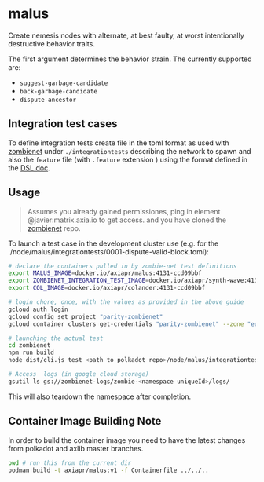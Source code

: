 # malus

Create nemesis nodes with alternate, at best faulty, at worst intentionally destructive behavior traits.

The first argument determines the behavior strain. The currently supported are:

* `suggest-garbage-candidate`
* `back-garbage-candidate`
* `dispute-ancestor`

## Integration test cases

To define integration tests create file
in the toml format as used with [zombienet][zombienet]
under `./integrationtests` describing the network to spawn and
also the `feature` file (with `.feature` extension ) using the format
defined in the [DSL doc](https://github.com/axiatech/zombienet/blob/main/docs/testing-dsl-definition.md).

## Usage

> Assumes you already gained permissiones, ping in element @javier:matrix.axia.io to get access.
> and you have cloned the [zombienet][zombienet] repo.

To launch a test case in the development cluster use (e.g. for the  ./node/malus/integrationtests/0001-dispute-valid-block.toml):

```sh
# declare the containers pulled in by zombie-net test definitions
export MALUS_IMAGE=docker.io/axiapr/malus:4131-ccd09bbf
export ZOMBIENET_INTEGRATION_TEST_IMAGE=docker.io/axiapr/synth-wave:4131-0.9.12-ccd09bbf-29a1ac18
export COL_IMAGE=docker.io/axiapr/colander:4131-ccd09bbf

# login chore, once, with the values as provided in the above guide
gcloud auth login
gcloud config set project "parity-zombienet"
gcloud container clusters get-credentials "parity-zombienet" --zone "europe-west3-b" --project parity-zombienet

# launching the actual test
cd zombienet
npm run build
node dist/cli.js test <path to polkadot repo>/node/malus/integrationtests/0001-dispute-valid-block.feature

# Access  logs (in google cloud storage)
gsutil ls gs://zombienet-logs/zombie-<namespace uniqueId>/logs/
```

This will also teardown the namespace after completion.

## Container Image Building Note

In order to build the container image you need to have the latest changes from
polkadot and axlib master branches.

```sh
pwd # run this from the current dir
podman build -t axiapr/malus:v1 -f Containerfile ../../..
```

[zombienet]: https://github.com/axiatech/zombienet
[gke]: (https://github.com/axiatech/gurke/blob/main/docs/How-to-setup-access-to-gke-k8s-cluster.md)
